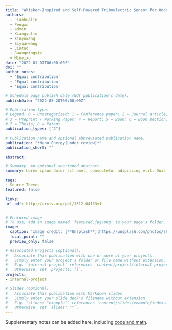 ```yaml
---
title: "Whisker-Inspired and Self-Powered Triboelectric Sensor for Underwater Obstacle Detection and Collision Avoidance"
authors:
  - Jianhualiu
  - Pengxu
  - admin
  - Xiangyuliu
  - Xinyuwang
  - Siyuanwang
  - Jintao
  - Guangmingxie
  - Minyixu
date: "2022-01-07T00:00:00Z"
doi: ""
author_notes:
  - 'Equal contribution'
  - 'Equal contribution'
  - 'Equal contribution'

# Schedule page publish date (NOT publication's date).
publishDate: "2022-05-20T00:00:00Z"

# Publication type.
# Legend: 0 = Uncategorized; 1 = Conference paper; 2 = Journal article;
# 3 = Preprint / Working Paper; 4 = Report; 5 = Book; 6 = Book section;
# 7 = Thesis; 8 = Patent
publication_types: ["2"]

# Publication name and optional abbreviated publication name.
publication: "*Nano Energy(under review)*"
publication_short: ""

abstract: 

# Summary. An optional shortened abstract.
summary: Lorem ipsum dolor sit amet, consectetur adipiscing elit. Duis posuere tellus ac convallis placerat. Proin tincidunt magna sed ex sollicitudin condimentum.

tags:
- Source Themes
featured: false

links:
url_pdf: http://arxiv.org/pdf/1512.04133v1


# Featured image
# To use, add an image named `featured.jpg/png` to your page's folder. 
image:
  caption: 'Image credit: [**Unsplash**](https://unsplash.com/photos/s9CC2SKySJM)'
  focal_point: ""
  preview_only: false

# Associated Projects (optional).
#   Associate this publication with one or more of your projects.
#   Simply enter your project's folder or file name without extension.
#   E.g. `internal-project` references `content/project/internal-project/index.md`.
#   Otherwise, set `projects: []`.
projects:
- internal-project

# Slides (optional).
#   Associate this publication with Markdown slides.
#   Simply enter your slide deck's filename without extension.
#   E.g. `slides: "example"` references `content/slides/example/index.md`.
#   Otherwise, set `slides: ""`.
---
```



Supplementary notes can be added here, including [code and math](https://sourcethemes.com/academic/docs/writing-markdown-latex/).
